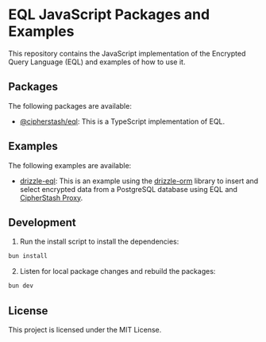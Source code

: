# EQL JavaScript Packages and Examples

This repository contains the JavaScript implementation of the Encrypted Query Language (EQL) and examples of how to use it.

## Packages

The following packages are available:

- [@cipherstash/eql](https://github.com/cipherstash/encrypt-query-language/tree/main/packages/eql): This is a TypeScript implementation of EQL.

## Examples

The following examples are available:

- [drizzle-eql](https://github.com/cipherstash/encrypt-query-language/tree/main/apps/drizzle): This is an example using the [drizzle-orm](https://drizzle-orm.com/) library to insert and select encrypted data from a PostgreSQL database using EQL and [CipherStash Proxy](https://docs.cipherstash.com/reference/proxy).

## Development

1. Run the install script to install the dependencies:

```bash
bun install
```

2. Listen for local package changes and rebuild the packages:

```bash
bun dev
```

## License

This project is licensed under the MIT License.
